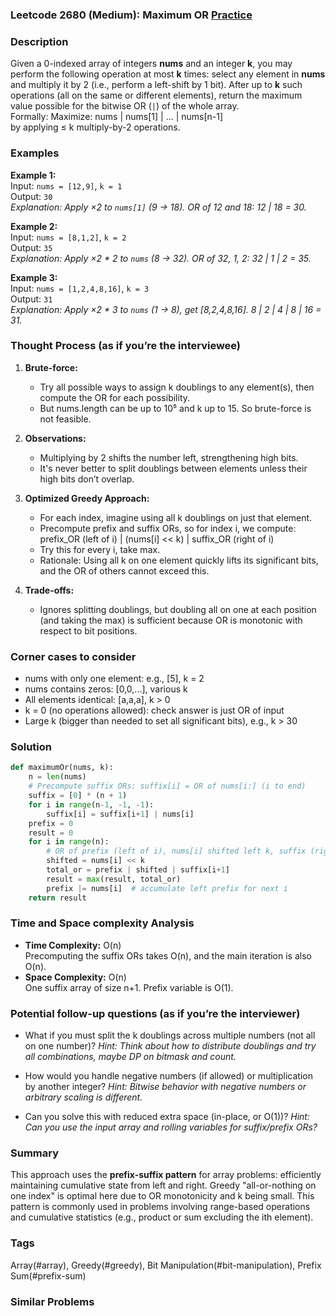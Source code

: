 ### Leetcode 2680 (Medium): Maximum OR [Practice](https://leetcode.com/problems/maximum-or)

### Description  
Given a 0-indexed array of integers **nums** and an integer **k**, you may perform the following operation at most **k** times: select any element in **nums** and multiply it by 2 (i.e., perform a left-shift by 1 bit). After up to **k** such operations (all on the same or different elements), return the maximum value possible for the bitwise OR (`|`) of the whole array.  
Formally: Maximize: nums | nums[1] | ... | nums[n-1]  
by applying ≤ k multiply-by-2 operations.

### Examples  

**Example 1:**  
Input: `nums = [12,9]`, `k = 1`  
Output: `30`  
*Explanation: Apply ×2 to `nums[1]` (9 → 18). OR of 12 and 18: 12 | 18 = 30.*

**Example 2:**  
Input: `nums = [8,1,2]`, `k = 2`  
Output: `35`  
*Explanation: Apply ×2 \* 2 to `nums` (8 → 32). OR of 32, 1, 2: 32 | 1 | 2 = 35.*

**Example 3:**  
Input: `nums = [1,2,4,8,16]`, `k = 3`  
Output: `31`  
*Explanation: Apply ×2 \* 3 to `nums` (1 → 8), get [8,2,4,8,16]. 8 | 2 | 4 | 8 | 16 = 31.*

### Thought Process (as if you’re the interviewee)  

1. **Brute-force:**  
   - Try all possible ways to assign k doublings to any element(s), then compute the OR for each possibility.  
   - But nums.length can be up to 10⁵ and k up to 15. So brute-force is not feasible.

2. **Observations:**  
   - Multiplying by 2 shifts the number left, strengthening high bits.  
   - It's never better to split doublings between elements unless their high bits don’t overlap.

3. **Optimized Greedy Approach:**  
   - For each index, imagine using all k doublings on just that element.
   - Precompute prefix and suffix ORs, so for index i, we compute:  
     prefix_OR (left of i) | (nums[i] << k) | suffix_OR (right of i)
   - Try this for every i, take max.
   - Rationale: Using all k on one element quickly lifts its significant bits, and the OR of others cannot exceed this.

4. **Trade-offs:**  
   - Ignores splitting doublings, but doubling all on one at each position (and taking the max) is sufficient because OR is monotonic with respect to bit positions.

### Corner cases to consider  
- nums with only one element: e.g., [5], k = 2
- nums contains zeros: [0,0,...], various k
- All elements identical: [a,a,a], k > 0
- k = 0 (no operations allowed): check answer is just OR of input
- Large k (bigger than needed to set all significant bits), e.g., k > 30

### Solution

```python
def maximumOr(nums, k):
    n = len(nums)
    # Precompute suffix ORs: suffix[i] = OR of nums[i:] (i to end)
    suffix = [0] * (n + 1)
    for i in range(n-1, -1, -1):
        suffix[i] = suffix[i+1] | nums[i]
    prefix = 0
    result = 0
    for i in range(n):
        # OR of prefix (left of i), nums[i] shifted left k, suffix (right of i)
        shifted = nums[i] << k
        total_or = prefix | shifted | suffix[i+1]
        result = max(result, total_or)
        prefix |= nums[i]  # accumulate left prefix for next i
    return result
```

### Time and Space complexity Analysis  

- **Time Complexity:** O(n)  
  Precomputing the suffix ORs takes O(n), and the main iteration is also O(n).
- **Space Complexity:** O(n)  
  One suffix array of size n+1. Prefix variable is O(1).

### Potential follow-up questions (as if you’re the interviewer)  

- What if you must split the k doublings across multiple numbers (not all on one number)?
  *Hint: Think about how to distribute doublings and try all combinations, maybe DP on bitmask and count.*

- How would you handle negative numbers (if allowed) or multiplication by another integer?
  *Hint: Bitwise behavior with negative numbers or arbitrary scaling is different.*

- Can you solve this with reduced extra space (in-place, or O(1))?
  *Hint: Can you use the input array and rolling variables for suffix/prefix ORs?*

### Summary
This approach uses the **prefix-suffix pattern** for array problems: efficiently maintaining cumulative state from left and right. Greedy "all-or-nothing on one index" is optimal here due to OR monotonicity and k being small. This pattern is commonly used in problems involving range-based operations and cumulative statistics (e.g., product or sum excluding the ith element).

### Tags
Array(#array), Greedy(#greedy), Bit Manipulation(#bit-manipulation), Prefix Sum(#prefix-sum)

### Similar Problems
